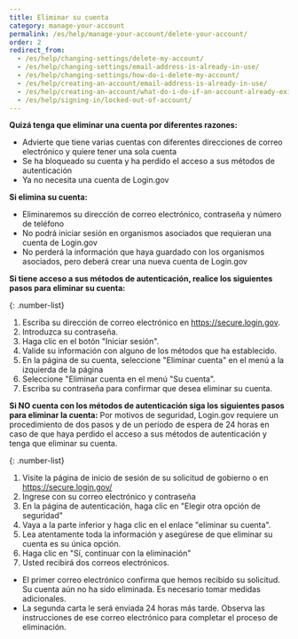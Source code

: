 ```yaml
---
title: Eliminar su cuenta
category: manage-your-account
permalink: /es/help/manage-your-account/delete-your-account/
order: 2
redirect_from:
  - /es/help/changing-settings/delete-my-account/
  - /es/help/changing-settings/email-address-is-already-in-use/
  - /es/help/changing-settings/how-do-i-delete-my-account/
  - /es/help/creating-an-account/email-address-is-already-in-use/
  - /es/help/creating-an-account/what-do-i-do-if-an-account-already-exists-under-my-email-address/
  - /es/help/signing-in/locked-out-of-account/
---
```

**Quizá tenga que eliminar una cuenta por diferentes razones:**

* Advierte que tiene varias cuentas con diferentes direcciones de correo electrónico y quiere tener una sola cuenta
* Se ha bloqueado su cuenta y ha perdido el acceso a sus métodos de autenticación
* Ya no necesita una cuenta de Login.gov

**Si elimina su cuenta:**
* Eliminaremos su dirección de correo electrónico, contraseña y número de teléfono
* No podrá iniciar sesión en organismos asociados que requieran una cuenta de Login.gov
* No perderá la información que haya guardado con los organismos asociados, pero deberá crear una nueva cuenta de Login.gov

**Si tiene acceso a sus métodos de autenticación, realice los siguientes pasos para eliminar su cuenta:**

{: .number-list}
1. Escriba su dirección de correo electrónico en <https://secure.login.gov>.
2. Introduzca su contraseña.
3. Haga clic en el botón "Iniciar sesión".
4. Valide su información con alguno de los métodos que ha establecido.
5. En la página de su cuenta, seleccione "Eliminar cuenta" en el menú a la izquierda de la página
6. Seleccione "Eliminar cuenta en el menú "Su cuenta".
7. Escriba su contraseña para confirmar que desea eliminar su cuenta.

**Si NO cuenta con los métodos de autenticación siga los siguientes pasos para eliminar la cuenta:**
Por motivos de seguridad, Login.gov requiere un procedimiento de dos pasos y de un período de espera de 24 horas en caso de que haya perdido el acceso a sus métodos de autenticación y tenga que eliminar su cuenta.

{: .number-list}
1. Visite la página de inicio de sesión de su solicitud de gobierno o en <https://secure.login.gov/>
2. Ingrese con su correo electrónico y contraseña
3. En la página de autenticación, haga clic en "Elegir otra opción de seguridad"
4. Vaya a la parte inferior y haga clic en el enlace "eliminar su cuenta".
5. Lea atentamente toda la información y asegúrese de que eliminar su cuenta es su única opción.
6. Haga clic en "Sí, continuar con la eliminación"
7. Usted recibirá dos correos electrónicos.
* El primer correo electrónico confirma que hemos recibido su solicitud. Su cuenta aún no ha sido eliminada. Es necesario tomar medidas adicionales.
* La segunda carta le será enviada 24 horas más tarde. Observa las instrucciones de ese correo electrónico para completar el proceso de eliminación.
